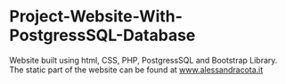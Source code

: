 # Project-Website-With-PostgressSQL-Database
Website built using html, CSS, PHP, PostgressSQL and Bootstrap Library.
The static part of the website can be found at www.alessandracota.it
